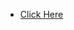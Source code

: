 - [Click Here](https://www.canva.com/design/DAGQA284jO8/ZjEMAvKMTtv_QxaFO-MhYg/edit?utm_content=DAGQA284jO8&utm_campaign=designshare&utm_medium=link2&utm_source=sharebutton)
